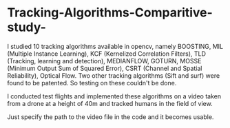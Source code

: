 # Tracking-Algorithms-Comparitive-study-
I studied 10 tracking algorithms available in opencv, namely BOOSTING, MIL (Multiple Instance Learning), KCF (Kernelized Correlation Filters), TLD (Tracking, learning and detection), MEDIANFLOW, GOTURN, MOSSE (Minimum Output Sum of Squared Error), CSRT (Channel and Spatial Reliability), Optical Flow. Two other tracking algorithms (Sift and surf) were found to be patented. So testing on these couldn't be done.

I conducted test flights and implemented these algorithms on a video taken from a drone at a height of 40m and tracked humans in the field of view.

Just specify the path to the video file in the code and it becomes usable.
